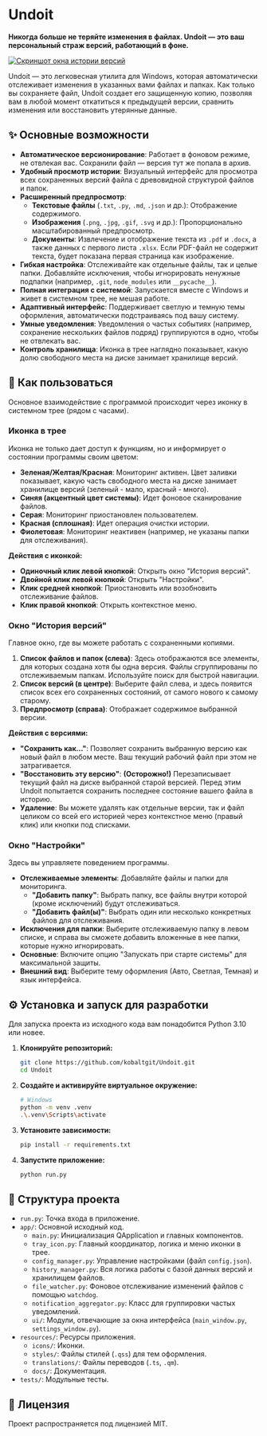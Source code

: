 # Undoit

**Никогда больше не теряйте изменения в файлах. Undoit — это ваш персональный страж версий, работающий в фоне.**

<a href="https://i.ibb.co/nqkvtRWP/screenshot-02.png"><img src="https://i.ibb.co/nqkvtRWP/screenshot-02.png" alt="Скриншот окна истории версий" border="0"></a>

Undoit — это легковесная утилита для Windows, которая автоматически отслеживает изменения в указанных вами файлах и папках. Как только вы сохраняете файл, Undoit создает его защищенную копию, позволяя вам в любой момент откатиться к предыдущей версии, сравнить изменения или восстановить утерянные данные.

## ✨ Основные возможности

*   **Автоматическое версионирование**: Работает в фоновом режиме, не отвлекая вас. Сохранили файл — версия тут же попала в архив.
*   **Удобный просмотр истории**: Визуальный интерфейс для просмотра всех сохраненных версий файла с древовидной структурой файлов и папок.
*   **Расширенный предпросмотр**:
    *   **Текстовые файлы** (`.txt`, `.py`, `.md`, `.json` и др.): Отображение содержимого.
    *   **Изображения** (`.png`, `.jpg`, `.gif`, `.svg` и др.): Пропорционально масштабированный предпросмотр.
    *   **Документы**: Извлечение и отображение текста из `.pdf` и `.docx`, а также данных с первого листа `.xlsx`. Если PDF-файл не содержит текста, будет показана первая страница как изображение.
*   **Гибкая настройка**: Отслеживайте как отдельные файлы, так и целые папки. Добавляйте исключения, чтобы игнорировать ненужные подпапки (например, `.git`, `node_modules` или `__pycache__`).
*   **Полная интеграция с системой**: Запускается вместе с Windows и живет в системном трее, не мешая работе.
*   **Адаптивный интерфейс**: Поддерживает светлую и темную темы оформления, автоматически подстраиваясь под вашу систему.
*   **Умные уведомления**: Уведомления о частых событиях (например, сохранение нескольких файлов подряд) группируются в одно, чтобы не отвлекать вас.
*   **Контроль хранилища**: Иконка в трее наглядно показывает, какую долю свободного места на диске занимает хранилище версий.

## 🚀 Как пользоваться

Основное взаимодействие с программой происходит через иконку в системном трее (рядом с часами).

### Иконка в трее

Иконка не только дает доступ к функциям, но и информирует о состоянии программы своим цветом:

*   **Зеленая/Желтая/Красная**: Мониторинг активен. Цвет заливки показывает, какую часть свободного места на диске занимает хранилище версий (зеленый - мало, красный - много).
*   **Синяя (акцентный цвет системы)**: Идет фоновое сканирование файлов.
*   **Серая**: Мониторинг приостановлен пользователем.
*   **Красная (сплошная)**: Идет операция очистки истории.
*   **Фиолетовая**: Мониторинг неактивен (например, не указаны папки для отслеживания).

**Действия с иконкой:**

*   **Одиночный клик левой кнопкой**: Открыть окно "История версий".
*   **Двойной клик левой кнопкой**: Открыть "Настройки".
*   **Клик средней кнопкой**: Приостановить или возобновить отслеживание файлов.
*   **Клик правой кнопкой**: Открыть контекстное меню.

### Окно "История версий"

Главное окно, где вы можете работать с сохраненными копиями.

1.  **Список файлов и папок (слева)**: Здесь отображаются все элементы, для которых создана хотя бы одна версия. Файлы сгруппированы по отслеживаемым папкам. Используйте поиск для быстрой навигации.
2.  **Список версий (в центре)**: Выберите файл слева, и здесь появится список всех его сохраненных состояний, от самого нового к самому старому.
3.  **Предпросмотр (справа)**: Отображает содержимое выбранной версии.

**Действия с версиями:**

*   **"Сохранить как..."**: Позволяет сохранить выбранную версию как новый файл в любом месте. Ваш текущий рабочий файл при этом не затрагивается.
*   **"Восстановить эту версию"**: **(Осторожно!)** Перезаписывает текущий файл на диске выбранной старой версией. Перед этим Undoit попытается сохранить последнее состояние вашего файла в историю.
*   **Удаление**: Вы можете удалять как отдельные версии, так и файл целиком со всей его историей через контекстное меню (правый клик) или кнопки под списками.

### Окно "Настройки"

Здесь вы управляете поведением программы.

*   **Отслеживаемые элементы**: Добавляйте файлы и папки для мониторинга.
    *   **"Добавить папку"**: Выбрать папку, все файлы внутри которой (кроме исключений) будут отслеживаться.
    *   **"Добавить файл(ы)"**: Выбрать один или несколько конкретных файлов для отслеживания.
*   **Исключения для папки**: Выберите отслеживаемую папку в левом списке, и справа вы сможете добавить вложенные в нее папки, которые нужно игнорировать.
*   **Основные**: Включите опцию "Запускать при старте системы" для максимальной защиты.
*   **Внешний вид**: Выберите тему оформления (Авто, Светлая, Темная) и язык интерфейса.

## ⚙️ Установка и запуск для разработки

Для запуска проекта из исходного кода вам понадобится Python 3.10 или новее.

1.  **Клонируйте репозиторий:**
    ```bash
    git clone https://github.com/kobaltgit/Undoit.git
    cd Undoit
    ```

2.  **Создайте и активируйте виртуальное окружение:**
    ```bash
    # Windows
    python -m venv .venv
    .\.venv\Scripts\activate
    ```

3.  **Установите зависимости:**
    ```bash
    pip install -r requirements.txt
    ```

4.  **Запустите приложение:**
    ```bash
    python run.py
    ```

## 📂 Структура проекта

*   `run.py`: Точка входа в приложение.
*   `app/`: Основной исходный код.
    *   `main.py`: Инициализация QApplication и главных компонентов.
    *   `tray_icon.py`: Главный координатор, логика и меню иконки в трее.
    *   `config_manager.py`: Управление настройками (файл `config.json`).
    *   `history_manager.py`: Вся логика работы с базой данных версий и хранилищем файлов.
    *   `file_watcher.py`: Фоновое отслеживание изменений файлов с помощью `watchdog`.
    *   `notification_aggregator.py`: Класс для группировки частых уведомлений.
    *   `ui/`: Модули, отвечающие за окна интерфейса (`main_window.py`, `settings_window.py`).
*   `resources/`: Ресурсы приложения.
    *   `icons/`: Иконки.
    *   `styles/`: Файлы стилей (`.qss`) для тем оформления.
    *   `translations/`: Файлы переводов (`.ts`, `.qm`).
    *   `docs/`: Документация.
*   `tests/`: Модульные тесты.

## 📄 Лицензия

Проект распространяется под лицензией MIT.